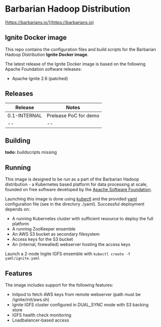 # Barbarian Hadoop Distribution

[https://barbarians.io/](https://barbarians.io)

## Ignite Docker image

This repo contains the configuration files and build scripts for the Barbarian Hadoop Distribution **Ignite Docker image**.

The latest release of the Ignite Docker image is based on the following Apache Foundation software releases:
- Apache Ignite 2.6 (patched)

## Releases

| Release | Notes |
| -- | -- |
| 0.1-INTERNAL | Prelease PoC for demo |
| -- | -- |

## Building

**todo:** buildscripts missing

## Running

This image is designed to be run as a part of the Barbarian Hadoop distribution - a Kubernetes based platform for data processing at scale, founded on free software developed by the [Apache Software Foundation](https://www.apache.org/).

Launching this image is done using [kubectl](https://kubernetes.io/docs/tasks/tools/install-kubectl/) and the provided [yaml](http://yaml.org) configuration file (see in the directory ./yaml). Successful deployment depends on:
- A running Kubernetes cluster with sufficient resource to deploy the full platform
- A running ZooKeeper ensemble
- An AWS S3 bucket as secondary filesystem
- Access keys for the S3 bucket
- An (internal, firewalled) webserver hosting the access keys

Launch a 2-node Ingite IGFS ensemble with ```kubectl create -f yaml/ignite.yaml```

## Features

The image includes support for the following features:
- Initpod to fetch AWS keys from remote webserver (path must be /ignite/init/aws.sh)
- Ignite IGFS cluster configured in DUAL_SYNC mode with S3 backing store
- IGFS health check monitoring
- Loadbalancer-based access

